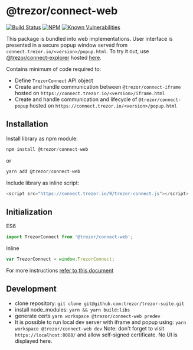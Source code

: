 # @trezor/connect-web

[![Build Status](https://github.com/trezor/trezor-suite/actions/workflows/connect-test.yml/badge.svg)](https://github.com/trezor/trezor-suite/actions/workflows/connect-test.yml)
[![NPM](https://img.shields.io/npm/v/@trezor/connect-web.svg)](https://www.npmjs.org/package/@trezor/connect-web)
[![Known Vulnerabilities](https://snyk.io/test/github/trezor/connect-web/badge.svg?targetFile=package.json)](https://snyk.io/test/github/trezor/trezor-suite?targetFile=packages/connect-web/package.json)

This package is bundled into web implementations. User interface is presented in a secure popup window served from `connect.trezor.io/<version>/popup.html`. To try it out, use [@trezor/connect-explorer](https://github.com/trezor/trezor-suite/tree/develop/packages/connect-explorer) hosted [here](https://trezor.github.io/trezor-suite/connect-explorer).

Contains minimum of code required to:

-   Define `TrezorConnect` API object
-   Create and handle communication between `@trezor/connect-iframe` hosted on `https://connect.trezor.io/<version>/iframe.html`
-   Create and handle communication and lifecycle of `@trezor/connect-popup` hosted on `https://connect.trezor.io/<version>/popup.html`

## Installation

Install library as npm module:

```javascript
npm install @trezor/connect-web
```

or

```javascript
yarn add @trezor/connect-web
```

Include library as inline script:

```javascript
<script src="https://connect.trezor.io/9/trezor-connect.js"></script>
```

## Initialization

ES6

```javascript
import TrezorConnect from '@trezor/connect-web';
```

Inline

```javascript
var TrezorConnect = window.TrezorConnect;
```

For more instructions [refer to this document](https://github.com/trezor/trezor-suite/blob/develop/docs/packages/connect/index.md)

## Development

-   clone repository: `git clone git@github.com:trezor/trezor-suite.git`
-   install node_modules: `yarn && yarn build:libs`
-   generate certs `yarn workspace @trezor/connect-web predev`
-   It is possible to run local dev server with iframe and popup using: `yarn workspace @trezor/connect-web dev` Note: don't forget to visit `https://localhost:8088/` and allow self-signed certificate. No UI is displayed here.
